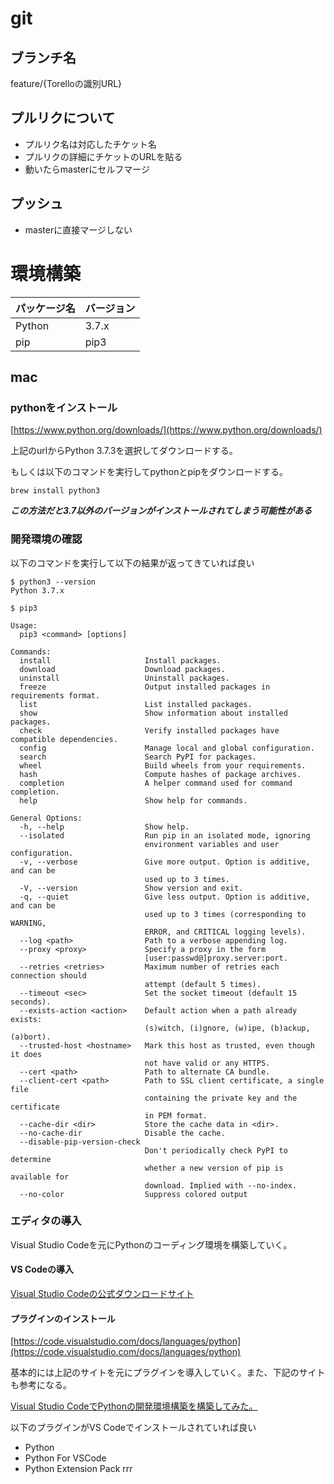# git
## ブランチ名
feature/{Torelloの識別URL}
## プルリクについて
- プルリク名は対応したチケット名
- プルリクの詳細にチケットのURLを貼る
- 動いたらmasterにセルフマージ
## プッシュ
- masterに直接マージしない 

# 環境構築
パッケージ名 | バージョン
:-- | :--
Python | 3.7.x
pip | pip3

## mac
### pythonをインストール
[https://www.python.org/downloads/](https://www.python.org/downloads/)

上記のurlからPython 3.7.3を選択してダウンロードする。

もしくは以下のコマンドを実行してpythonとpipをダウンロードする。

```
brew install python3
```

***この方法だと3.7以外のバージョンがインストールされてしまう可能性がある***

### 開発環境の確認
以下のコマンドを実行して以下の結果が返ってきていれば良い

```
$ python3 --version
Python 3.7.x
```
```
$ pip3

Usage:   
  pip3 <command> [options]

Commands:
  install                     Install packages.
  download                    Download packages.
  uninstall                   Uninstall packages.
  freeze                      Output installed packages in requirements format.
  list                        List installed packages.
  show                        Show information about installed packages.
  check                       Verify installed packages have compatible dependencies.
  config                      Manage local and global configuration.
  search                      Search PyPI for packages.
  wheel                       Build wheels from your requirements.
  hash                        Compute hashes of package archives.
  completion                  A helper command used for command completion.
  help                        Show help for commands.

General Options:
  -h, --help                  Show help.
  --isolated                  Run pip in an isolated mode, ignoring
                              environment variables and user configuration.
  -v, --verbose               Give more output. Option is additive, and can be
                              used up to 3 times.
  -V, --version               Show version and exit.
  -q, --quiet                 Give less output. Option is additive, and can be
                              used up to 3 times (corresponding to WARNING,
                              ERROR, and CRITICAL logging levels).
  --log <path>                Path to a verbose appending log.
  --proxy <proxy>             Specify a proxy in the form
                              [user:passwd@]proxy.server:port.
  --retries <retries>         Maximum number of retries each connection should
                              attempt (default 5 times).
  --timeout <sec>             Set the socket timeout (default 15 seconds).
  --exists-action <action>    Default action when a path already exists:
                              (s)witch, (i)gnore, (w)ipe, (b)ackup, (a)bort).
  --trusted-host <hostname>   Mark this host as trusted, even though it does
                              not have valid or any HTTPS.
  --cert <path>               Path to alternate CA bundle.
  --client-cert <path>        Path to SSL client certificate, a single file
                              containing the private key and the certificate
                              in PEM format.
  --cache-dir <dir>           Store the cache data in <dir>.
  --no-cache-dir              Disable the cache.
  --disable-pip-version-check
                              Don't periodically check PyPI to determine
                              whether a new version of pip is available for
                              download. Implied with --no-index.
  --no-color                  Suppress colored output
```

### エディタの導入
Visual Studio Codeを元にPythonのコーディング環境を構築していく。
#### VS Codeの導入
[Visual Studio Codeの公式ダウンロードサイト](https://code.visualstudio.com/)

#### プラグインのインストール
[https://code.visualstudio.com/docs/languages/python](https://code.visualstudio.com/docs/languages/python)

基本的には上記のサイトを元にプラグインを導入していく。また、下記のサイトも参考になる。

[Visual Studio CodeでPythonの開発環境構築を構築してみた。](https://dev.classmethod.jp/tool/python-pyenv-vscode/)

以下のプラグインがVS Codeでインストールされていれば良い

- Python
- Python For VSCode
- Python Extension Pack
rrr